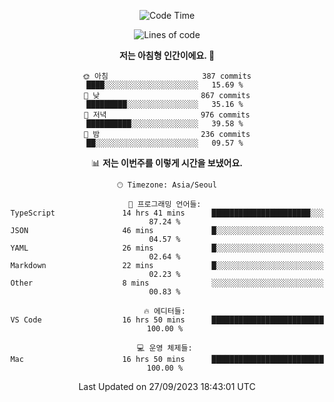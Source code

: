 <div align='center'>
 
<!--START_SECTION:waka-->
![Code Time](http://img.shields.io/badge/Code%20Time-3%2C005%20hrs%201%20min-blue)

![Lines of code](https://img.shields.io/badge/%EC%A0%80%EB%8A%94%20%EC%97%AC%ED%83%9C%EA%B9%8C%EC%A7%80%20-1.2%20million%20%EC%A4%84%EC%9D%98%20%EC%BD%94%EB%93%9C%EB%A5%BC%20%EC%9E%91%EC%84%B1%ED%96%88%EC%96%B4%EC%9A%94.-blue)

**저는 아침형 인간이에요. 🐤** 

```text
🌞 아침                     387 commits         ████░░░░░░░░░░░░░░░░░░░░░   15.69 % 
🌆 낮　                     867 commits         █████████░░░░░░░░░░░░░░░░   35.16 % 
🌃 저녁                     976 commits         ██████████░░░░░░░░░░░░░░░   39.58 % 
🌙 밤　                     236 commits         ██░░░░░░░░░░░░░░░░░░░░░░░   09.57 % 
```


📊 **저는 이번주를 이렇게 시간을 보냈어요.** 

```text
🕑︎ Timezone: Asia/Seoul

💬 프로그래밍 언어들: 
TypeScript               14 hrs 41 mins      ██████████████████████░░░   87.24 % 
JSON                     46 mins             █░░░░░░░░░░░░░░░░░░░░░░░░   04.57 % 
YAML                     26 mins             █░░░░░░░░░░░░░░░░░░░░░░░░   02.64 % 
Markdown                 22 mins             █░░░░░░░░░░░░░░░░░░░░░░░░   02.23 % 
Other                    8 mins              ░░░░░░░░░░░░░░░░░░░░░░░░░   00.83 % 

🔥 에디터들: 
VS Code                  16 hrs 50 mins      █████████████████████████   100.00 % 

💻 운영 체제들: 
Mac                      16 hrs 50 mins      █████████████████████████   100.00 % 
```


 Last Updated on 27/09/2023 18:43:01 UTC
<!--END_SECTION:waka-->
 </div>
<!---
Emewjin/Emewjin is a ✨ special ✨ repository because its `README.md` (this file) appears on your GitHub profile.
You can click the Preview link to take a look at your changes.
--->
